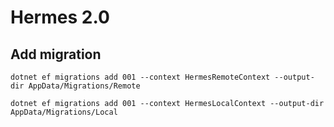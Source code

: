 # Hermes 2.0

## Add migration

```
dotnet ef migrations add 001 --context HermesRemoteContext --output-dir AppData/Migrations/Remote
```

```
dotnet ef migrations add 001 --context HermesLocalContext --output-dir AppData/Migrations/Local
```